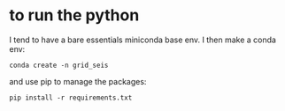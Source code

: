 # to run the python

I tend to have a bare essentials miniconda base env. I then make a conda env:

`conda create -n grid_seis`

and use pip to manage the packages:

`pip install -r requirements.txt`